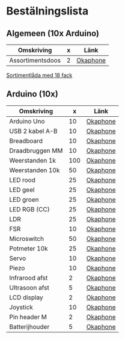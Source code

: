 # Bestälningslista

## Algemeen (10x Arduino)

Omskriving      |  x|Länk
----------------|---|-----------
Assortimentsdoos|  2|[Okaphone](https://www.okaphone.com/artikel.asp?id=467196)
[Sortimentlåda med 18 fack](https://www.kjell.com/se/produkter/el-verktyg/elektronik/sortimentlador/sortimentlada-med-18-fack-p89083)

## Arduino (10x)

Omskriving      |  x|Länk
----------------|---|-----------
Arduino Uno     | 10|[Okaphone](https://www.okaphone.com/artikel.asp?id=477022)
USB 2 kabel A-B | 10|[Okaphone](https://www.okaphone.com/artikel.asp?id=451342)
Breadboard      | 10|[Okaphone](https://www.okaphone.com/artikel.asp?id=485313)
Draadbruggen MM | 10|[Okaphone](https://www.okaphone.com/artikel.asp?id=485732)
Weerstanden 1k  |100|[Okaphone](https://www.okaphone.com/artikel.asp?id=468069)
Weerstanden 10k | 50|[Okaphone](https://www.okaphone.com/artikel.asp?id=468050)
LED rood        | 25|[Okaphone](https://www.okaphone.com/artikel.asp?id=422565)
LED geel        | 25|[Okaphone](https://www.okaphone.com/artikel.asp?id=422563)
LED groen       | 25|[Okaphone](https://www.okaphone.com/artikel.asp?id=453127)
LED RGB (CC)    | 25|[Okaphone](https://www.okaphone.com/artikel.asp?id=467470)
LDR             | 25|[Okaphone](https://www.okaphone.com/artikel.asp?id=421466)
FSR             | 10|[Okaphone](https://www.okaphone.com/artikel.asp?id=470971)
Microswitch     | 50|[Okaphone](https://www.okaphone.com/artikel.asp?id=151005)
Potmeter 10k    | 25|[Okaphone](https://www.okaphone.com/artikel.asp?id=2219)
Servo           | 10|[Okaphone](https://www.okaphone.com/artikel.asp?id=472492)
Piezo           | 10|[Okaphone](https://www.okaphone.com/artikel.asp?id=477842)
Infrarood afst  |  2|[Okaphone](https://www.okaphone.com/artikel.asp?id=473512)
Ultrasoon afst  |  5|[Okaphone](https://www.okaphone.com/artikel.asp?id=475841)
LCD display     |  2|[Okaphone](https://www.okaphone.com/artikel.asp?id=467475)
Joystick        | 10|[Okaphone](https://www.okaphone.com/artikel.asp?id=471060)
Pin header M    |  2|[Okaphone](https://www.okaphone.com/artikel.asp?id=409896)
Batterijhouder  |  5|[Okaphone](https://www.okaphone.com/artikel.asp?id=435596)

